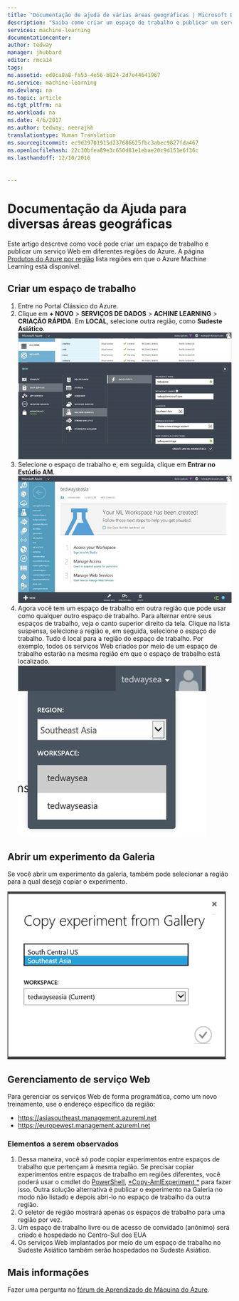 ```yaml
---
title: "Documentação de ajuda de várias áreas geográficas | Microsoft Docs"
description: "Saiba como criar um espaço de trabalho e publicar um serviço Web em uma região do Azure diferente do Centro-Sul dos Estados Unidos (SCUS)."
services: machine-learning
documentationcenter: 
author: tedway
manager: jhubbard
editor: rmca14
tags: 
ms.assetid: ed0ca8a8-fa53-4e56-b824-2d7e44641967
ms.service: machine-learning
ms.devlang: na
ms.topic: article
ms.tgt_pltfrm: na
ms.workload: na
ms.date: 4/6/2017
ms.author: tedway; neerajkh
translationtype: Human Translation
ms.sourcegitcommit: ec9d29701915d237686625fbc3abec9827fda467
ms.openlocfilehash: 22c30bfea89e3c650d81e1ebae20c9d151e6f36c
ms.lasthandoff: 12/10/2016


---
```

# <a name="multi-geo-help-documentation"></a>Documentação da Ajuda para diversas áreas geográficas
Este artigo descreve como você pode criar um espaço de trabalho e publicar um serviço Web em diferentes regiões do Azure.  A página [Produtos do Azure por região](https://azure.microsoft.com/en-us/regions/services/) lista regiões em que o Azure Machine Learning está disponível.

## <a name="create-a-workspace"></a>Criar um espaço de trabalho
1. Entre no Portal Clássico do Azure.
2. Clique em **+ NOVO** > **SERVIÇOS DE DADOS** > **ACHINE LEARNING** > **CRIAÇÃO RÁPIDA**.  Em **LOCAL**, selecione outra região, como **Sudeste Asiático**.
   ![Imagem de Ajuda de várias áreas geográficas 1][1]
3. Selecione o espaço de trabalho e, em seguida, clique em **Entrar no Estúdio AM**.
   ![Imagem de Ajuda de várias áreas geográficas 2][2]
4. Agora você tem um espaço de trabalho em outra região que pode usar como qualquer outro espaço de trabalho. Para alternar entre seus espaços de trabalho, veja o canto superior direito da tela. Clique na lista suspensa, selecione a região e, em seguida, selecione o espaço de trabalho. Tudo é local para a região do espaço de trabalho.  Por exemplo, todos os serviços Web criados por meio de um espaço de trabalho estarão na mesma região em que o espaço de trabalho está localizado.
   ![Imagem de Ajuda de várias áreas geográficas 3][3]

## <a name="open-an-experiment-from-gallery"></a>Abrir um experimento da Galeria
Se você abrir um experimento da galeria, também pode selecionar a região para a qual deseja copiar o experimento.

![Imagem de Ajuda de várias áreas geográficas 4][4a]

## <a name="web-service-management"></a>Gerenciamento de serviço Web
Para gerenciar os serviços Web de forma programática, como um novo treinamento, use o endereço específico da região:

* https://asiasoutheast.management.azureml.net
* https://europewest.management.azureml.net

### <a name="things-to-note"></a>Elementos a serem observados
1. Dessa maneira, você só pode copiar experimentos entre espaços de trabalho que pertençam à mesma região. Se precisar copiar experimentos entre espaços de trabalho em regiões diferentes, você poderá usar o cmdlet do [PowerShell](http://aka.ms/amlps), [*Copy-AmlExperiment *](https://github.com/hning86/azuremlps/blob/master/README.md#copy-amlexperiment) para fazer isso. Outra solução alternativa é publicar o experimento na Galeria no modo não listado e depois abri-lo no espaço de trabalho da outra região.
2. O seletor de região mostrará apenas os espaços de trabalho para uma região por vez.  
3. Um espaço de trabalho livre ou de acesso de convidado (anônimo) será criado e hospedado no Centro-Sul dos EUA  
4. Os serviços Web implantados por meio de um espaço de trabalho no Sudeste Asiático também serão hospedados no Sudeste Asiático.  

## <a name="more-information"></a>Mais informações
Fazer uma pergunta no [fórum de Aprendizado de Máquina do Azure](https://social.msdn.microsoft.com/Forums/azure/home?forum=MachineLearning).

<!--Image references-->
[1]: ./media/machine-learning-multi-geo/multi-geo_1.png
[2]: ./media/machine-learning-multi-geo/multi-geo_2.png
[3]: ./media/machine-learning-multi-geo/multi-geo_3.png
[4a]: ./media/machine-learning-multi-geo/multi-geo_4a.png

